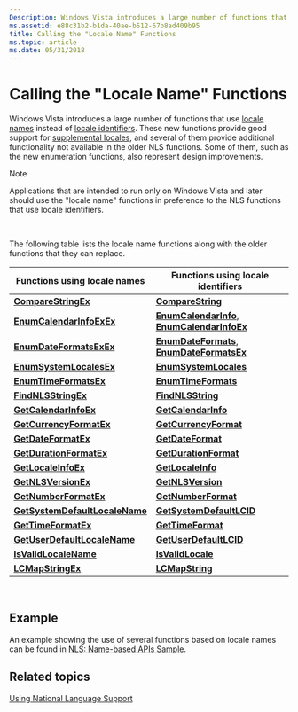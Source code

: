 ```yaml
---
Description: Windows Vista introduces a large number of functions that use locale names instead of locale identifiers.
ms.assetid: e88c31b2-b1da-40ae-b512-67b8ad409b95
title: Calling the "Locale Name" Functions
ms.topic: article
ms.date: 05/31/2018
---
```


# Calling the "Locale Name" Functions

Windows Vista introduces a large number of functions that use [locale names](locale-names.md) instead of [locale identifiers](locale-identifiers.md). These new functions provide good support for [supplemental locales](custom-locales.md), and several of them provide additional functionality not available in the older NLS functions. Some of them, such as the new enumeration functions, also represent design improvements.

> [!Note]  
> Applications that are intended to run only on Windows Vista and later should use the "locale name" functions in preference to the NLS functions that use locale identifiers.

 

The following table lists the locale name functions along with the older functions that they can replace.



| Functions using locale names                                     | Functions using locale identifiers                                                             |
|------------------------------------------------------------------|------------------------------------------------------------------------------------------------|
| [**CompareStringEx**](/windows/desktop/api/Stringapiset/nf-stringapiset-comparestringex)                       | [**CompareString**](https://msdn.microsoft.com/library/Dd317759(v=VS.85).aspx)                                                         |
| [**EnumCalendarInfoExEx**](/windows/desktop/api/Winnls/nf-winnls-enumcalendarinfoexex)             | [**EnumCalendarInfo**](/windows/desktop/api/Winnls/nf-winnls-enumcalendarinfoa), [**EnumCalendarInfoEx**](/windows/desktop/api/Winnls/nf-winnls-enumcalendarinfoexa) |
| [**EnumDateFormatsExEx**](/windows/desktop/api/Winnls/nf-winnls-enumdateformatsexex)               | [**EnumDateFormats**](/windows/desktop/api/Winnls/nf-winnls-enumdateformatsa), [**EnumDateFormatsEx**](/windows/desktop/api/Winnls/nf-winnls-enumdateformatsexa)     |
| [**EnumSystemLocalesEx**](/windows/desktop/api/Winnls/nf-winnls-enumsystemlocalesex)               | [**EnumSystemLocales**](/windows/desktop/api/Winnls/nf-winnls-enumsystemlocalesa)                                                 |
| [**EnumTimeFormatsEx**](/windows/desktop/api/Winnls/nf-winnls-enumtimeformatsex)                   | [**EnumTimeFormats**](/windows/desktop/api/Winnls/nf-winnls-enumtimeformatsa)                                                     |
| [**FindNLSStringEx**](/windows/desktop/api/Winnls/nf-winnls-findnlsstringex)                       | [**FindNLSString**](/windows/desktop/api/Winnls/nf-winnls-findnlsstring)                                                         |
| [**GetCalendarInfoEx**](/windows/desktop/api/Winnls/nf-winnls-getcalendarinfoex)                   | [**GetCalendarInfo**](/windows/desktop/api/Winnls/nf-winnls-getcalendarinfoa)                                                     |
| [**GetCurrencyFormatEx**](/windows/desktop/api/Winnls/nf-winnls-getcurrencyformatex)               | [**GetCurrencyFormat**](/windows/desktop/api/Winnls/nf-winnls-getcurrencyformata)                                                 |
| [**GetDateFormatEx**](/windows/desktop/api/datetimeapi/nf-datetimeapi-getdateformatex)                       | [**GetDateFormat**](/windows/desktop/api/datetimeapi/nf-datetimeapi-getdateformata)                                                         |
| [**GetDurationFormatEx**](/windows/desktop/api/Winnls/nf-winnls-getdurationformatex)               | [**GetDurationFormat**](/windows/desktop/api/Winnls/nf-winnls-getdurationformat)                                                 |
| [**GetLocaleInfoEx**](/windows/desktop/api/Winnls/nf-winnls-getlocaleinfoex)                       | [**GetLocaleInfo**](/windows/desktop/api/Winnls/nf-winnls-getlocaleinfoa)                                                         |
| [**GetNLSVersionEx**](/windows/desktop/api/Winnls/nf-winnls-getnlsversionex)                       | [**GetNLSVersion**](/windows/desktop/api/Winnls/nf-winnls-getnlsversion)                                                         |
| [**GetNumberFormatEx**](/windows/desktop/api/Winnls/nf-winnls-getnumberformatex)                   | [**GetNumberFormat**](/windows/desktop/api/Winnls/nf-winnls-getnumberformata)                                                     |
| [**GetSystemDefaultLocaleName**](/windows/desktop/api/Winnls/nf-winnls-getsystemdefaultlocalename) | [**GetSystemDefaultLCID**](/windows/desktop/api/Winnls/nf-winnls-getsystemdefaultlcid)                                           |
| [**GetTimeFormatEx**](/windows/desktop/api/datetimeapi/nf-datetimeapi-gettimeformatex)                       | [**GetTimeFormat**](/windows/desktop/api/datetimeapi/nf-datetimeapi-gettimeformata)                                                         |
| [**GetUserDefaultLocaleName**](/windows/desktop/api/Winnls/nf-winnls-getuserdefaultlocalename)     | [**GetUserDefaultLCID**](/windows/desktop/api/Winnls/nf-winnls-getuserdefaultlcid)                                               |
| [**IsValidLocaleName**](/windows/desktop/api/Winnls/nf-winnls-isvalidlocalename)                   | [**IsValidLocale**](/windows/desktop/api/Winnls/nf-winnls-isvalidlocale)                                                         |
| [**LCMapStringEx**](/windows/desktop/api/Winnls/nf-winnls-lcmapstringex)                           | [**LCMapString**](/windows/desktop/api/Winnls/nf-winnls-lcmapstringa)                                                             |



 

## Example

An example showing the use of several functions based on locale names can be found in [NLS: Name-based APIs Sample](nls--name-based-apis-sample.md).

## Related topics

<dl> <dt>

[Using National Language Support](using-national-language-support.md)
</dt> </dl>

 

 



